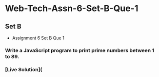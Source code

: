 # Web-Tech-Assn-6-Set-B-Que-1
## Set B
- Assignment 6 Set B Que 1
### Write a JavaScript program to print prime numbers between 1 to 89.
### [Live Solution](
